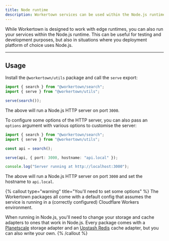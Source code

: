 ```yaml
---
title: Node runtime
description: Workertown services can be used within the Node.js runtime too.
---
```


While Workertown is designed to work with edge runtimes, you can also run your
services within the Node.js runtime. This can be useful for testing and
development purposes, but also in situations where you deployment platform of
choice uses Node.js.

---

## Usage

Install the `@workertown/utils` package and call the `serve` export:

```typescript
import { search } from "@workertown/search";
import { serve } from "@workertown/utils";

serve(search());
```

The above will run a Node.js HTTP server on port `3000`.

To configure some options of the HTTP server, you can also pass an `options`
argument with various options to customise the server:

```typescript
import { search } from "@workertown/search";
import { serve } from "@workertown/utils";

const api = search();

serve(api, { port: 3000, hostname: "api.local" });

console.log("Server running at http://localhost:3000");
```

The above will run a Node.js HTTP server on port `3000` and set the hostname to
`api.local`.

{% callout type="warning" title="You'll need to set some options" %}
The Workertown packages all come with a default config that assumes the service
is running in a (correctly configured) Cloudflare Workers environment.

When running in Node.js, you'll need to change your storage and cache adapters
to ones that work in Node.js. Every package comes with a [Planetscale]() storage
adapter and an [Upstash Redis]() cache adapter, but you can also write your own.
{% /callout %}

